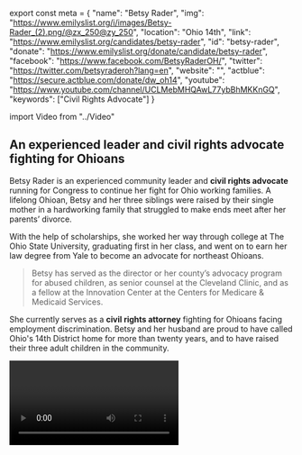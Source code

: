 export const meta = {
  "name": "Betsy Rader",
  "img": "https://www.emilyslist.org/i/images/Betsy-Rader_(2).png/@zx_250@zy_250",
  "location": "Ohio 14th",
  "link": "https://www.emilyslist.org/candidates/betsy-rader",
  "id": "betsy-rader",
  "donate": "https://www.emilyslist.org/donate/candidate/betsy-rader",
  "facebook": "https://www.facebook.com/BetsyRaderOH/",
  "twitter": "https://twitter.com/betsyraderoh?lang=en",
  "website": "",
  "actblue": "https://secure.actblue.com/donate/dw_oh14",
  "youtube": "https://www.youtube.com/channel/UCLMebMHQAwL77ybBhMKKnGQ",
  "keywords": ["Civil Rights Advocate"]
}

import Video from "../Video"

## An experienced leader and civil rights advocate fighting for Ohioans

Betsy Rader is an experienced community leader and **civil rights advocate** running for Congress to continue her fight for Ohio working families. A lifelong Ohioan, Betsy and her three siblings were raised by their single mother in a hardworking family that struggled to make ends meet after her parents’ divorce.

With the help of scholarships, she worked her way through college at The Ohio State University, graduating first in her class, and went on to earn her law degree from Yale to become an advocate for northeast Ohioans.

> Betsy has served as the director or her county’s advocacy program for abused children, as senior counsel at the Cleveland Clinic, and as a fellow at the Innovation Center at the Centers for Medicare & Medicaid Services.

She currently serves as a **civil rights attorney** fighting for Ohioans facing employment discrimination. Betsy and her husband are proud to have called Ohio's 14th District home for more than twenty years, and to have raised their three adult children in the community.

<Video id="Xt5xDNx4EZg" />

## A champion for working families

Betsy is running to expand economic opportunity for the working families of northeast Ohio. When elected, she will fight tirelessly to create good-paying jobs and to help all Ohioans have the opportunity to thrive in their communities. Betsy is a powerful advocate for expanding all Americans’ access to quality, affordable health care — an issue that is deeply personal to her and her family. She lives with a pre-existing spinal condition that led her to be disabled and in debilitating pain, and considers herself lucky to have had access to the care she needed to make a full recovery. “Any politician who punishes those with pre-existing conditions and blames people for being sick, poor, or uninsured is out-of-touch with everyday Americans,” Betsy has said. “No one chooses to be born with a pre-existing condition, no one chooses to get sick or injured, no one chooses to be stuck in a job without health benefits.” When elected, Betsy will be the champion northeast Ohio working families need in Congress.

## An opportunity to flip a seat and take back the House

Betsy is challenging Republican incumbent Dave Joyce, a dangerous extremist who has spent his time in Congress intent on ending health care access for millions of people and voting to defund Planned Parenthood. Joyce's record leaves no doubt that he is more concerned with satisfying the far right wing of his party than he is with fighting for the northeast Ohio working families he was elected to represent. Betsy is an experienced community leader who understands the needs of this district, and she has what it takes to fight back and win. Let's show Betsy our full support, and help send this champion for Ohio working families to Congress — and let’s take back the House.
